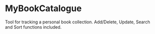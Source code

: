 # MyBookCatalogue
Tool for tracking a personal book collection. Add/Delete, Update, Search and Sort functions included.
